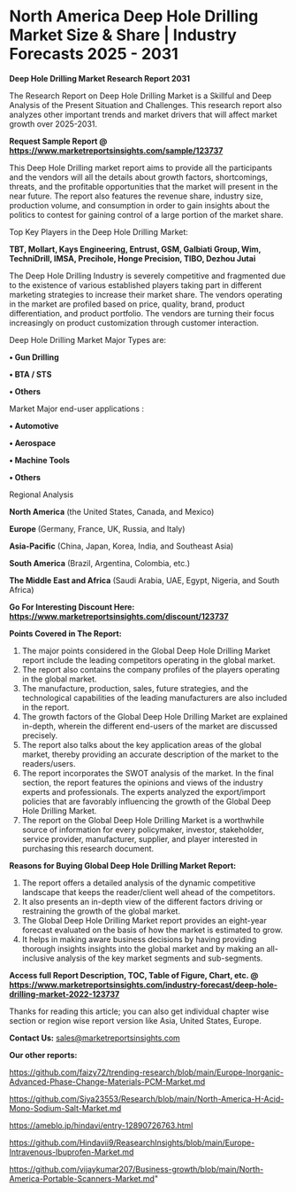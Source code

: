 # North America Deep Hole Drilling Market Size & Share | Industry Forecasts 2025 - 2031

<strong>Deep Hole Drilling Market Research Report 2031</strong>

The Research Report on Deep Hole Drilling Market is a Skillful and Deep Analysis of the Present Situation and Challenges. This research report also analyzes other important trends and market drivers that will affect market growth over 2025-2031.

<strong>Request Sample Report @ <a href=https://www.marketreportsinsights.com/sample/123737>https://www.marketreportsinsights.com/sample/123737</a></strong>

This Deep Hole Drilling market report aims to provide all the participants and the vendors will all the details about growth factors, shortcomings, threats, and the profitable opportunities that the market will present in the near future. The report also features the revenue share, industry size, production volume, and consumption in order to gain insights about the politics to contest for gaining control of a large portion of the market share.

Top Key Players in the Deep Hole Drilling Market:

<strong>TBT, Mollart, Kays Engineering, Entrust, GSM, Galbiati Group, Wim, TechniDrill, IMSA, Precihole, Honge Precision, TIBO, Dezhou Jutai</strong>

The Deep Hole Drilling Industry is severely competitive and fragmented due to the existence of various established players taking part in different marketing strategies to increase their market share. The vendors operating in the market are profiled based on price, quality, brand, product differentiation, and product portfolio. The vendors are turning their focus increasingly on product customization through customer interaction.

Deep Hole Drilling Market Major Types are:

<strong>• Gun Drilling

• BTA / STS

• Others</strong>

Market Major end-user applications :

<strong>• Automotive

• Aerospace

• Machine Tools

• Others</strong>

Regional Analysis

</u><strong><b>North America</b></strong> (the United States, Canada, and Mexico)

<strong><b>Europe </b></strong>(Germany, France, UK, Russia, and Italy)

<strong><b>Asia-Pacific</b></strong> (China, Japan, Korea, India, and Southeast Asia)

<strong><b>South America</b></strong> (Brazil, Argentina, Colombia, etc.)

<strong><b>The Middle East and Africa</b></strong> (Saudi Arabia, UAE, Egypt, Nigeria, and South Africa)

<strong>Go For Interesting Discount Here: <a href=https://www.marketreportsinsights.com/discount/123737>https://www.marketreportsinsights.com/discount/123737</a></strong>

<strong>Points Covered in The Report:</strong>
<ol>
  <li>The major points considered in the Global Deep Hole Drilling Market report include the leading competitors operating in the global market.</li>
  <li>The report also contains the company profiles of the players operating in the global market.</li>
  <li>The manufacture, production, sales, future strategies, and the technological capabilities of the leading manufacturers are also included in the report.</li>
  <li>The growth factors of the Global Deep Hole Drilling Market are explained in-depth, wherein the different end-users of the market are discussed precisely.</li>
  <li>The report also talks about the key application areas of the global market, thereby providing an accurate description of the market to the readers/users.</li>
  <li>The report incorporates the SWOT analysis of the market. In the final section, the report features the opinions and views of the industry experts and professionals. The experts analyzed the export/import policies that are favorably influencing the growth of the Global Deep Hole Drilling Market.</li>
  <li>The report on the Global Deep Hole Drilling Market is a worthwhile source of information for every policymaker, investor, stakeholder, service provider, manufacturer, supplier, and player interested in purchasing this research document.</li>
</ol>
<strong>Reasons for Buying Global Deep Hole Drilling Market Report:</strong>

<ol>
  <li>The report offers a detailed analysis of the dynamic competitive landscape that keeps the reader/client well ahead of the competitors.</li>
  <li>It also presents an in-depth view of the different factors driving or restraining the growth of the global market.</li>
  <li>The Global Deep Hole Drilling Market report provides an eight-year forecast evaluated on the basis of how the market is estimated to grow.</li>
  <li>It helps in making aware business decisions by having providing thorough insights insights into the global market and by making an all-inclusive analysis of the key market segments and sub-segments.</li>
</ol>
<strong>Access full Report Description, TOC, Table of Figure, Chart, etc. @ <a href=https://www.marketreportsinsights.com/industry-forecast/deep-hole-drilling-market-2022-123737>https://www.marketreportsinsights.com/industry-forecast/deep-hole-drilling-market-2022-123737</a></strong>


Thanks for reading this article; you can also get individual chapter wise section or region wise report version like Asia, United States, Europe.

<strong>Contact Us:</strong>
sales@marketreportsinsights.com

<strong>Our other reports:</strong>

<a href=https://github.com/faizy72/trending-research/blob/main/Europe-Inorganic-Advanced-Phase-Change-Materials-PCM-Market.md>https://github.com/faizy72/trending-research/blob/main/Europe-Inorganic-Advanced-Phase-Change-Materials-PCM-Market.md</a>

<a href=https://github.com/Siya23553/Research/blob/main/North-America-H-Acid-Mono-Sodium-Salt-Market.md>https://github.com/Siya23553/Research/blob/main/North-America-H-Acid-Mono-Sodium-Salt-Market.md</a>

<a href=https://ameblo.jp/hindavi/entry-12890726763.html>https://ameblo.jp/hindavi/entry-12890726763.html</a>

<a href=https://github.com/Hindavii9/ReasearchInsights/blob/main/Europe-Intravenous-Ibuprofen-Market.md>https://github.com/Hindavii9/ReasearchInsights/blob/main/Europe-Intravenous-Ibuprofen-Market.md</a>

<a href=https://github.com/vijaykumar207/Business-growth/blob/main/North-America-Portable-Scanners-Market.md>https://github.com/vijaykumar207/Business-growth/blob/main/North-America-Portable-Scanners-Market.md</a>"

